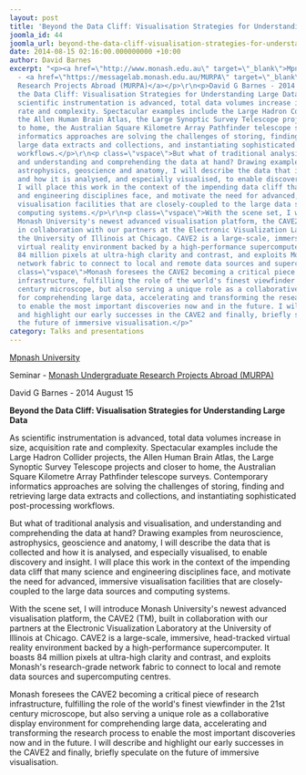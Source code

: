 ```yaml
---
layout: post
title: 'Beyond the Data Cliff: Visualisation Strategies for Understanding Large Data'
joomla_id: 44
joomla_url: beyond-the-data-cliff-visualisation-strategies-for-understanding-large-data
date: 2014-08-15 02:16:00.000000000 +10:00
author: David Barnes
excerpt: "<p><a href=\"http://www.monash.edu.au\" target=\"_blank\">Mpnash University</a></p>\r\n<p>Seminar
  - <a href=\"https://messagelab.monash.edu.au/MURPA\" target=\"_blank\">Monash Undergraduate
  Research Projects Abroad (MURPA)</a></p>\r\n<p>David G Barnes - 2014 August 15</p>\r\n<p><strong>Beyond
  the Data Cliff: Visualisation Strategies for Understanding Large Data</strong></p>\r\n<p>As
  scientific instrumentation is advanced, total data volumes increase in size, acquisition
  rate and complexity. Spectacular examples include the Large Hadron Collider projects,
  the Allen Human Brain Atlas, the Large Synoptic Survey Telescope projects and closer
  to home, the Australian Square Kilometre Array Pathfinder telescope surveys. Contemporary
  informatics approaches are solving the challenges of storing, finding and retrieving
  large data extracts and collections, and instantiating sophisticated post-processing
  workflows.</p>\r\n<p class=\"vspace\">But what of traditional analysis and visualisation,
  and understanding and comprehending the data at hand? Drawing examples from neuroscience,
  astrophysics, geoscience and anatomy, I will describe the data that is collected
  and how it is analysed, and especially visualised, to enable discovery and insight.
  I will place this work in the context of the impending data cliff that many science
  and engineering disciplines face, and motivate the need for advanced, immersive
  visualisation facilities that are closely-coupled to the large data sources and
  computing systems.</p>\r\n<p class=\"vspace\">With the scene set, I will introduce
  Monash University's newest advanced visualisation platform, the CAVE2 (TM), built
  in collaboration with our partners at the Electronic Visualization Laboratory at
  the University of Illinois at Chicago. CAVE2 is a large-scale, immersive, head-tracked
  virtual reality environment backed by a high-performance supercomputer. It boasts
  84 million pixels at ultra-high clarity and contrast, and exploits Monash's research-grade
  network fabric to connect to local and remote data sources and supercomputing centres.</p>\r\n<p
  class=\"vspace\">Monash foresees the CAVE2 becoming a critical piece of research
  infrastructure, fulfilling the role of the world's finest viewfinder in the 21st
  century microscope, but also serving a unique role as a collaborative display environment
  for comprehending large data, accelerating and transforming the research process
  to enable the most important discoveries now and in the future. I will describe
  and highlight our early successes in the CAVE2 and finally, briefly speculate on
  the future of immersive visualisation.</p>"
category: Talks and presentations
---
```

<p><a href="http://www.monash.edu.au" target="_blank">Mpnash University</a></p>
<p>Seminar - <a href="https://messagelab.monash.edu.au/MURPA" target="_blank">Monash Undergraduate Research Projects Abroad (MURPA)</a></p>
<p>David G Barnes - 2014 August 15</p>
<p><strong>Beyond the Data Cliff: Visualisation Strategies for Understanding Large Data</strong></p>
<p>As scientific instrumentation is advanced, total data volumes increase in size, acquisition rate and complexity. Spectacular examples include the Large Hadron Collider projects, the Allen Human Brain Atlas, the Large Synoptic Survey Telescope projects and closer to home, the Australian Square Kilometre Array Pathfinder telescope surveys. Contemporary informatics approaches are solving the challenges of storing, finding and retrieving large data extracts and collections, and instantiating sophisticated post-processing workflows.</p>
<p class="vspace">But what of traditional analysis and visualisation, and understanding and comprehending the data at hand? Drawing examples from neuroscience, astrophysics, geoscience and anatomy, I will describe the data that is collected and how it is analysed, and especially visualised, to enable discovery and insight. I will place this work in the context of the impending data cliff that many science and engineering disciplines face, and motivate the need for advanced, immersive visualisation facilities that are closely-coupled to the large data sources and computing systems.</p>
<p class="vspace">With the scene set, I will introduce Monash University's newest advanced visualisation platform, the CAVE2 (TM), built in collaboration with our partners at the Electronic Visualization Laboratory at the University of Illinois at Chicago. CAVE2 is a large-scale, immersive, head-tracked virtual reality environment backed by a high-performance supercomputer. It boasts 84 million pixels at ultra-high clarity and contrast, and exploits Monash's research-grade network fabric to connect to local and remote data sources and supercomputing centres.</p>
<p class="vspace">Monash foresees the CAVE2 becoming a critical piece of research infrastructure, fulfilling the role of the world's finest viewfinder in the 21st century microscope, but also serving a unique role as a collaborative display environment for comprehending large data, accelerating and transforming the research process to enable the most important discoveries now and in the future. I will describe and highlight our early successes in the CAVE2 and finally, briefly speculate on the future of immersive visualisation.</p>
